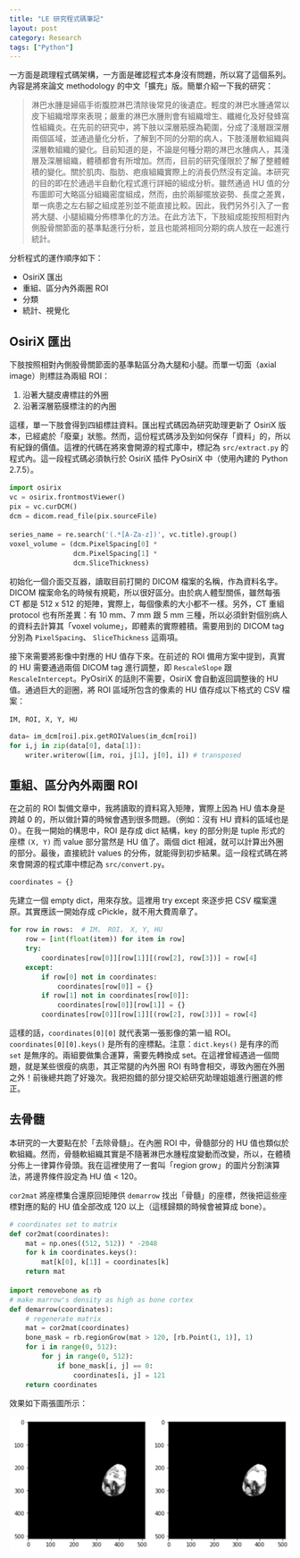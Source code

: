```yaml
---
title: "LE 研究程式碼筆記"
layout: post
category: Research
tags: ["Python"]
---
```


一方面是疏理程式碼架構，一方面是確認程式本身沒有問題，所以寫了這個系列。內容是將來論文 methodology 的中文「擴充」版。簡單介紹一下我的研究：

> 淋巴水腫是婦癌手術腹腔淋巴清除後常見的後遺症。輕度的淋巴水腫通常以皮下組織增厚來表現；嚴重的淋巴水腫則會有組織增生、纖維化及好發蜂窩性組織炎。在先前的研究中，將下肢以深層筋膜為範圍，分成了淺層跟深層兩個區域，並通過量化分析，了解到不同的分期的病人，下肢淺層軟組織與深層軟組織的變化。目前知道的是，不論是何種分期的淋巴水腫病人，其淺層及深層組織，體積都會有所增加。然而，目前的研究僅限於了解了整體體積的變化。關於肌肉、脂肪、疤痕組織實際上的消長仍然沒有定論。本研究的目的即在於通過半自動化程式進行詳細的組成分析。雖然通過 HU 值的分布圖即可大略區分組織密度組成，然而，由於兩腳擺放姿勢、長度之差異，單一病患之左右腳之組成差別並不能直接比較。因此，我們另外引入了一套將大腿、小腿組織分佈標準化的方法。在此方法下，下肢組成能按照相對內側股骨關節面的基準點進行分析，並且也能將相同分期的病人放在一起進行統計。

分析程式的運作順序如下：

- OsiriX 匯出
- 重組、區分內外兩圈 ROI
- 分類
- 統計、視覺化

## OsiriX 匯出

下肢按照相對內側股骨關節面的基準點區分為大腿和小腿。而單一切面（axial image）則標註為兩組 ROI：

1. 沿著大腿皮膚標註的外圈
2. 沿著深層筋膜標注的的內圈

這樣，單一下肢會得到四組標註資料。匯出程式碼因為研究助理更新了 OsiriX 版本，已經處於「廢棄」狀態。然而，這份程式碼涉及到如何保存「資料」的，所以有紀錄的價值。這裡的代碼在將來會開源的程式庫中，標記為 `src/extract.py` 的程式內。這一段程式碼必須執行於 OsiriX 插件 PyOsiriX 中（使用內建的 Python 2.7.5）。

```python
import osirix
vc = osirix.frontmostViewer()
pix = vc.curDCM()
dcm = dicom.read_file(pix.sourceFile)

series_name = re.search('(.*[A-Za-z])', vc.title).group()
voxel_volume = (dcm.PixelSpacing[0] *
                dcm.PixelSpacing[1] *
                dcm.SliceThickness)
```

初始化一個介面交互器，讀取目前打開的 DICOM 檔案的名稱，作為資料名字。DICOM 檔案命名的時候有規範，所以很好區分。由於病人體型關係，雖然每張 CT 都是 512 x 512 的矩陣，實際上，每個像素的大小都不一樣。另外，CT 重組 protocol 也有所差異：有 10 mm、7 mm 跟 5 mm 三種，所以必須針對個別病人的資料去計算其「voxel volume」，即體素的實際體積。需要用到的 DICOM tag 分別為 `PixelSpacing`、 `SliceThickness` 這兩項。

接下來需要將影像中對應的 HU 值存下來。在前述的 ROI 備用方案中提到，真實的 HU 需要通過兩個 DICOM tag 進行調整，即 `RescaleSlope` 跟 `RescaleIntercept`。PyOsiriX 的話則不需要，OsiriX 會自動返回調整後的 HU 值。通過巨大的迴圈，將 ROI 區域所包含的像素的 HU 值存成以下格式的 CSV 檔案：

`IM, ROI, X, Y, HU`

```python
data= im_dcm[roi].pix.getROIValues(im_dcm[roi])
for i,j in zip(data[0], data[1]):
    writer.writerow([im, roi, j[1], j[0], i]) # transposed
```

## 重組、區分內外兩圈 ROI

在之前的 ROI 製備文章中，我將讀取的資料寫入矩陣，實際上因為 HU 值本身是跨越 0 的，所以做計算的時候會遇到很多問題。（例如：沒有 HU 資料的區域也是 0）。在我一開始的構思中，ROI 是存成 dict 結構，key 的部分則是 tuple 形式的座標 `(X, Y)` 而 value 部分當然是 HU 值了。兩個 dict 相減，就可以計算出外圈的部分。最後，直接統計 values 的分佈，就能得到初步結果。這一段程式碼在將來會開源的程式庫中標記為 `src/convert.py`。

```python
coordinates = {}
```

先建立一個 empty dict，用來存放。這裡用 try except 來逐步把 CSV 檔案還原。其實應該一開始存成 cPickle，就不用大費周章了。

```python
for row in rows:  # IM， ROI， X, Y, HU
    row = [int(float(item)) for item in row]
    try:
        coordinates[row[0]][row[1]][(row[2], row[3])] = row[4]
    except:
        if row[0] not in coordinates:
            coordinates[row[0]] = {}
        if row[1] not in coordinates[row[0]]:
            coordinates[row[0]][row[1]] = {}
        coordinates[row[0]][row[1]][(row[2], row[3])] = row[4]
```

這樣的話，`coordinates[0][0]` 就代表第一張影像的第一組 ROI。`coordinates[0][0].keys()` 是所有的座標點。注意：`dict.keys()` 是有序的而 `set` 是無序的。兩組要做集合運算，需要先轉換成 set。在這裡曾經遇過一個問題，就是某些很瘦的病患，其正常腿的內外圈 ROI 有時會相交，導致內圈在外圈之外！前後總共跑了好幾次。我把抱錯的部分提交給研究助理姐姐進行圈選的修正。

## 去骨髓

本研究的一大要點在於「去除骨髓」。在內圈 ROI 中，骨髓部分的 HU 值也類似於軟組織。然而，骨髓軟組織其實是不隨著淋巴水腫程度變動而改變，所以，在體積分佈上一律算作骨頭。我在這裡使用了一套叫「region grow」的圖片分割演算法，將邊界條件設定為 HU 值 < 120。

`cor2mat` 將座標集合還原回矩陣供 `demarrow` 找出「骨髓」的座標，然後把這些座標對應的點的 HU 值全部改成 120 以上（這樣歸類的時候會被算成 bone）。

```python
# coordinates set to matrix
def cor2mat(coordinates):
    mat = np.ones((512, 512)) * -2048
    for k in coordinates.keys():
        mat[k[0], k[1]] = coordinates[k]
    return mat

import removebone as rb
# make marrow's density as high as bone cortex
def demarrow(coordinates):
    # regenerate matrix
    mat = cor2mat(coordinates)
    bone_mask = rb.regionGrow(mat > 120, [rb.Point(1, 1)], 1)
    for i in range(0, 512):
        for j in range(0, 512):
            if bone_mask[i, j] == 0:
                coordinates[i, j] = 121
    return coordinates
```

效果如下兩張圖所示：

![Demarrow](/assets/img/blog-demarrow.png)
